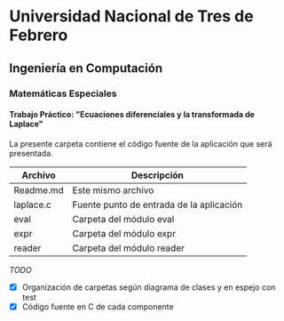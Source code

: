 # Universidad Nacional de Tres de Febrero

## Ingeniería en Computación

### Matemáticas Especiales

#### Trabajo Práctico: "Ecuaciones diferenciales y la transformada de Laplace"

La presente carpeta contiene el código fuente de la aplicación que será presentada.

| Archivo | Descripción 
|-|-
| Readme.md | Este mismo archivo 
| laplace.c | Fuente punto de entrada de la aplicación
| eval | Carpeta del módulo eval
| expr | Carpeta del módulo expr
| reader | Carpeta del módulo reader

_TODO_

- [X] Organización de carpetas según diagrama de clases y en espejo con test
- [X] Código fuente en C de cada componente    

